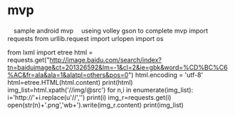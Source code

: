 # mvp
　sample android mvp
　useing volley gson to complete mvp
 import requests
from urllib.request import urlopen
import os

from lxml import etree
html = requests.get("http://image.baidu.com/search/index?tn=baiduimage&ct=201326592&lm=-1&cl=2&ie=gbk&word=%CD%BC%C6%AC&fr=ala&ala=1&alatpl=others&pos=0")
html.encoding = 'utf-8'
html=etree.HTML(html.content)
print(html)
img_list=html.xpath('//img/@src')
for n,i in enumerate(img_list):
    i='http://'+i.replace(u'//','')
    print(i)
    img_r=requests.get(i)
    open(str(n)+'.png','wb+').write(img_r.content)
    print(img_list)

```
